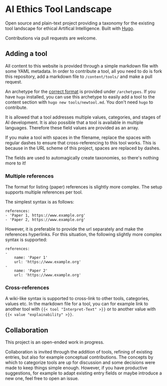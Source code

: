 # AI Ethics Tool Landscape

Open source and plain-text project providing a taxonomy for the existing tool landscape for ethical Artifical Intelligence.
Built with [Hugo](https://gohugo.io/).

Contributions via pull requests are welcome.

## Adding a tool

All content to this website is provided through a simple markdown file with some YAML metadata.
In order to contribute a tool, all you need to do is fork this repository, add a markdown file to `/content/tools/` and make a pull request.

An archetype for the [correct format](/archetypes/_default.md) is provided under `/archetypes`.
If you have `hugo` installed, you can use this archetype to easily add a tool to the content section with `hugo new tools/newtool.md`.
You don't need `hugo` to contribute.

It is allowed that a tool addresses multiple values, categories, and stages of AI development.
It is also possible that a tool is available in multiple languages.
Therefore these field values are provided as an array.

If you make a tool with spaces in the filename, replace the spaces with regular dashes to ensure that cross-referencing to this tool works.
This is because in the URL scheme of this project, spaces are replaced by dashes.

The fields are used to automagically create taxonomies, so there's nothing more to it!

### Multiple references

The format for listing (paper) references is slightly more complex.
The setup supports multiple references per tool.

The simplest syntax is as follows:

```
references:
- 'Paper 1, https://www.example.org'
- 'Paper 2, https://www.example.org'
```

However, it is preferable to provide the url separately and make the references hyperlinks.
For this situation, the following slightly more complex syntax is supported:

```
references: 
- 
    name: 'Paper 1'
    url: 'https://www.example.org'
- 
    name: 'Paper 2'
    url: 'https://www.example.org'
```

### Cross-references

A wiki-like syntax is supported to cross-link to other tools, categories, values etc.
In the markdown file for a tool, you can for example link to another tool with `{{< tool "Interpret-Text" >}}` or to another value with `{{< value "explainability" >}}`.

## Collaboration

This project is an open-ended work in progress.

Collaboration is invited through the addition of tools, refining of existing entries, but also for example conceptual contributions.
The concepts by which to categorize tools are up for discussion and some decisions were made to keep things simple enough.
However, if you have productive suggestions, for example to adapt existing entry fields or maybe introduce a new one, feel free to open an issue.
